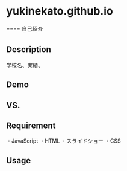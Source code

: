 # yukinekato.github.io

====
自己紹介

## Description　
学校名、実績、

## Demo


## VS.

## Requirement
・JavaScript
・HTML
・スライドショー
・CSS

## Usage



